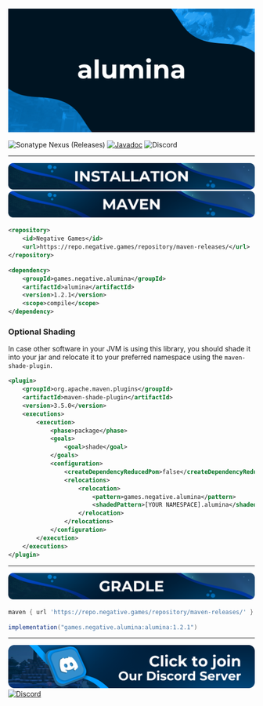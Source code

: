 ![logo](assets/alumina.png)

![Sonatype Nexus (Releases)](https://img.shields.io/nexus/r/games.negative.alumina/alumina?server=https%3A%2F%2Frepo.negative.games&nexusVersion=3&logo=sonatype&label=version)
[![Javadoc](https://img.shields.io/badge/JavaDoc-Online-green)](https://jd.alumina.dev) ![Discord](https://img.shields.io/discord/822346437240815656?logo=discord&label=discord)

***
![install](assets/Installation%20Details.png)
![maven](assets/Maven.png)
```xml
<repository>
    <id>Negative Games</id>
    <url>https://repo.negative.games/repository/maven-releases/</url>
</repository>
```
```xml
<dependency>
    <groupId>games.negative.alumina</groupId>
    <artifactId>alumina</artifactId>
    <version>1.2.1</version>
    <scope>compile</scope>
</dependency>
```

### Optional Shading
In case other software in your JVM is using this library, you should shade it into your jar and relocate it to your preferred namespace using the `maven-shade-plugin`.
```xml
<plugin>
    <groupId>org.apache.maven.plugins</groupId>
    <artifactId>maven-shade-plugin</artifactId>
    <version>3.5.0</version>
    <executions>
        <execution>
            <phase>package</phase>
            <goals>
                <goal>shade</goal>
            </goals>
            <configuration>
                <createDependencyReducedPom>false</createDependencyReducedPom>
                <relocations>
                    <relocation>
                        <pattern>games.negative.alumina</pattern>
                        <shadedPattern>[YOUR NAMESPACE].alumina</shadedPattern>
                    </relocation>
                </relocations>
            </configuration>
        </execution>
    </executions>
</plugin>
```
***
![gradle](assets/Gradle.png)
```groovy
maven { url 'https://repo.negative.games/repository/maven-releases/' }
```
```groovy
implementation("games.negative.alumina:alumina:1.2.1")
```
***
![discord](assets/Discord.png)
[![Discord](https://discord.com/api/guilds/822346437240815656/widget.png?style=banner2)](https://discord.gg/XnHEn6BB2j)
